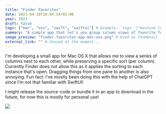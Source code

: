 ```yaml
---
title: "Finder Favorites"
date: 2023-04-10T18:04:54+02:00
year: 2023
draft: false
tags: ["mac", "osx", "swift", "swiftui"] # Example: `tags: ["machine-learning", "deep-learning"]`
summary: "A simple app that let's you group column views of favorite folders" # Used on the project card
image_preview: "finder-favorites-app-mac-osx.png" # Used as thumbnail
external_link: "" # Unused at the moment...
---
```


I'm developing a small app for Mac OS X that allows me to view a series of columns next to each other, while preserving a specific sort (per column). Currently Finder does not allow this as it applies the sorting to each instance that's open. Dragging things from one pane to another is also annoying. Fun fact: I've mostly been doing this with the help of ChatGPT since I'm not that familiar with SwiftUI! 

I might release the source-code or bundle it in an app to download in the future, for now this is mostly for personal use! 

![](/img/finder-favorites-app-mac-osx.png)